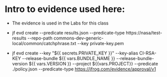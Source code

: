 # Intro to evidence used here:

- The evidence is used in the Labs for this class

- jf evd create --predicate results.json --predicate-type https://nasa/test-results --repo-path commons-dev-generic-local/common/catchphrase.txt --key private-key.pem
- jf evd create --key "${{ secrets.PRIVATE_KEY }}" --key-alias CI-RSA-KEY  --release-bundle ${{ vars.BUNDLE_NAME }} --release-bundle-version ${{ vars.VERSION }} --project ${{vars.PROJECT}} --predicate ./policy.json --predicate-type https://jfrog.com/evidence/approval/v1
